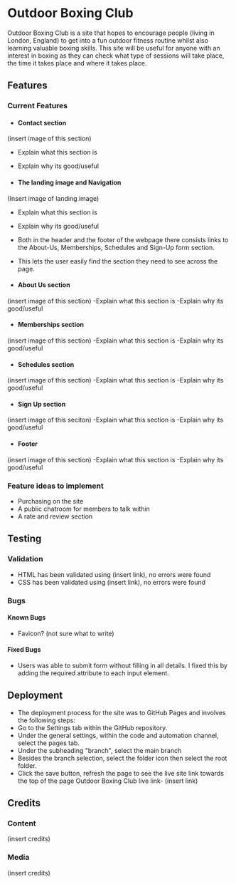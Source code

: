 # Outdoor Boxing Club

Outdoor Boxing Club is a site that hopes to encourage people (living in London, England) to get into a fun outdoor fitness routine whilst also learning valuable boxing skills. This site will be useful for anyone with an interest in boxing as they can check what type of sessions will take place, the time it takes place and where it takes place.

## Features

### Current Features
- #### Contact section
(insert image of this section)
  - Explain what this section is
  - Explain why its good/useful

- #### The landing image and Navigation
(Insert image of landing image)
  - Explain what this section is
  - Explain why its good/useful
  - Both in the header and the footer of the webpage there consists links to the About-Us, Memberships, Schedules and Sign-Up form section.
  - This lets the user easily find the section they need to see across the page.
  
- #### About Us section
(insert image of this section)
-Explain what this section is
-Explain why its good/useful

- #### Memberships section
(insert image of this section)
-Explain what this section is
-Explain why its good/useful

- #### Schedules section
(insert image of this section)
-Explain what this section is 
-Explain why its good/useful

- #### Sign Up section
(insert image of this seciton)
-Explain what this section is
-Explain why its good/useful

- #### Footer
(insert image of this section)
-Explain what this section is
-Explain why its good/useful

### Feature ideas to implement
- Purchasing on the site
- A public chatroom for members to talk within
- A rate and review section
  
## Testing

### Validation
- HTML has been validated using (insert link), no errors were found
- CSS has been validated using (insert link), no errors were found

### Bugs
#### Known Bugs
- Favicon? (not sure what to write)

#### Fixed Bugs
- Users was able to submit form without filling in all details. I fixed this by adding the required attribute to each input element.

## Deployment

- The deployment process for the site was to GitHub Pages and involves the following steps:
- Go to the Settings tab within the GitHub repository.
- Under the general settings, within the code and automation channel, select the pages tab.
- Under the subheading "branch", select the main branch
- Besides the branch selection, select the folder icon then select the root folder.
- Click the save button, refresh the page to see the live site link towards the top of the page
Outdoor Boxing Club live link- (insert link)

## Credits

### Content
(insert credits)
### Media
(insert credits)